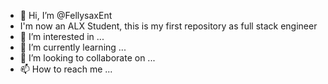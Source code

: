 - 👋 Hi, I’m @FellysaxEnt
- I'm now an ALX Student, this is my first repository as full stack engineer 
- 👀 I’m interested in ...
- 🌱 I’m currently learning ...
- 💞️ I’m looking to collaborate on ...
- 📫 How to reach me ...

<!---
FellysaxEnt/FellysaxEnt is a ✨ special ✨ repository because its `README.md` (this file) appears on your GitHub profile.
You can click the Preview link to take a look at your changes.
--->
